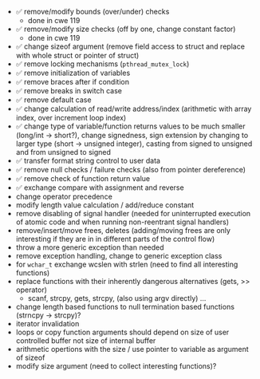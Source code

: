 -   :white_check_mark: remove/modify bounds (over/under) checks
    - done in cwe 119
-   :white_check_mark: remove/modify size checks (off by one, change constant factor)
    - done in cwe 119
-   :white_check_mark: change sizeof argument (remove field access to struct and replace with whole struct or pointer of struct)
-   :white_check_mark: remove locking mechanisms (`pthread_mutex_lock`)
-   :white_check_mark: remove initialization of variables
-   :white_check_mark: remove braces after if condition
-   :white_check_mark: remove breaks in switch case
-   :white_check_mark: remove default case
-   :white_check_mark: change calculation of read/write address/index (arithmetic with array index, over increment loop index)
-   :white_check_mark: change type of variable/function returns values to be much smaller (long/int -> short?), change signedness, sign extension by changing to larger type (short -> unsigned integer), casting from signed to unsigned and from unsigned to signed
-   :white_check_mark: transfer format string control to user data
-   :white_check_mark: remove null checks / failure checks (also from pointer dereference)
-   :white_check_mark: remove check of function return value
-   :white_check_mark: exchange compare with assignment and reverse
-   change operator precedence
-   modify length value calculation / add/reduce constant
-   remove disabling of signal handler (needed for uninterrupted execution of atomic code and when running non-reentrant signal handlers)
-   remove/insert/move frees, deletes (adding/moving frees are only interesting if they are in in different parts of the control flow)
-   throw a more generic exception than needed
-   remove exception handling, change to generic exception class
-   for `wchar_t` exchange wcslen with strlen (need to find all interesting functions)
-   replace functions with their inherently dangerous alternatives (gets, >> operator)
    - scanf, strcpy, gets, strcpy, (also using argv directly) ...
-   change length based functions to null termination based functions (strncpy -> strcpy)?
-   iterator invalidation
-   loops or copy function arguments should depend on size of user controlled buffer not size of internal buffer
-   arithmetic opertions with the size / use pointer to variable as argument of sizeof
-   modify size argument (need to collect interesting functions)?

